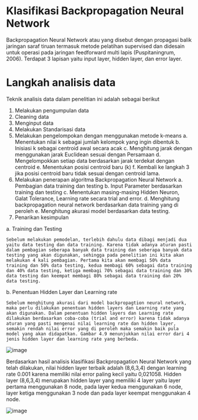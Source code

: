# Klasifikasi Backpropagation Neural Network
  Backpropagation Neural Network atau yang disebut dengan propagasi balik jaringan saraf tiruan termasuk metode pelatihan supervised dan didesain untuk operasi pada jaringan feedforward multi lapis (Puspitaningrum, 2006). Terdapat 3 lapisan yaitu input layer, hidden layer, dan error layer. 
# Langkah analisis data
Teknik analisis data dalam penelitian ini adalah sebagai berikut
1.	Melakukan pengumpulan data
2.	Cleaning data
3.	Menginput data
4.	Melakukan Standarisasi data
5.	Melakukan pengelompokan dengan menggunakan metode k-means
	a.	Menentukan nilai k sebagai jumlah kelompok yang ingin dibentuk
	b.	Inisiasi k sebagai centroid awal secara acak
	c.	Menghitung jarak dengan menggunakan jarak Euclidean sesuai dengan Persamaan
	d.	Mengelompokkan setiap data berdasarkan jarak terdekat dengan centroid
	e.	Menentukan posisi centroid baru (k)
	f.	Kembali ke langkah 3 jika posisi centroid baru tidak sesuai dengan centroid lama.
6.	Melakukan penerapan algoritma Backpropagation Neural Network
	a.	Pembagian data training dan testing
	b.	Input Parameter berdasarkan training dan testing
	c.	Menentukan masing-masing Hidden Neuron, Galat Tolerance, Learning rate secara trial and error.
	d.	Menghitung backpropagation neural network berdasarkan data training yang di peroleh
	e.	Menghitung akurasi model berdasarkan data testing.
7.	Penarikan kesimpulan

a.	Training dan Testing

	Sebelum melakukan pemodelan, terlebih dahulu data dibagi menjadi dua yaitu data testing dan data training. Karena tidak adanya aturan pasti dalam pembagian seberapa banyak data training dan seberapa banyak data testing yang akan digunakan, sehingga pada penelitian ini kita akan melakukan 4 kali pembagian. Pertama kita akan membagi 50% data training dan 50% data testing, kedua membagi 60% sebagai data training dan 40% data testing, ketiga membagi 70% sebagai data training dan 30% data testing dan keempat membagi 80% sebagai data training dan 20% data testing.
	
b.	Penentuan Hidden Layer dan Learning rate
	
	Sebelum menghitung akurasi dari model backpropagtion neural network, maka perlu dilakukan penentuan hidden layers dan Learning rate yang akan digunakan. Dalam penentuan hidden layers dan Learning rate dilakukan berdasarkan coba-coba (trial and error) karena tidak adanya aturan yang pasti mengenai nilai learning rate dan hidden layer, semakin rendah nilai error yang di peroleh maka semakin baik pula model yang akan didapatkan. Gambar 4.9 menunjukkan nilai error dari 4 jenis hidden layer dan learning rate yang berbeda. 

![image](https://user-images.githubusercontent.com/116243989/197651257-d7972b24-a35f-4e86-8b87-d6f79e47b95c.png)

Berdasarkan hasil analisis klasifikasi Backpropagation Neural Network yang telah dilakukan, nilai hidden layer terbaik adalah (8,6,3,4) dengan learning rate 0.001 karena memiliki nilai error paling kecil yaitu 0,021058. Hidden layer (8,6,3,4) merupakan hidden layer yang memiliki 4 layer yaitu layer pertama menggunakan 8 node, pada layer kedua menggunakan 6 node, layer ketiga menggunakan 3 node dan pada layer keempat menggunakan 4 node. 

![image](https://user-images.githubusercontent.com/116243989/197651325-3e87de14-2917-4e3a-badc-0d07662f50d1.png)

